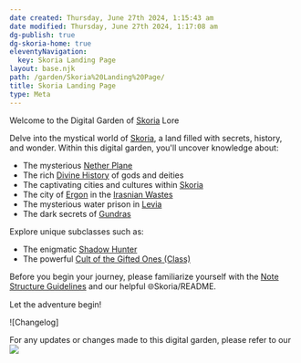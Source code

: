 ```yaml
---
date created: Thursday, June 27th 2024, 1:15:43 am
date modified: Thursday, June 27th 2024, 1:17:08 am
dg-publish: true
dg-skoria-home: true
eleventyNavigation:
  key: Skoria Landing Page
layout: base.njk
path: /garden/Skoria%20Landing%20Page/
title: Skoria Landing Page
type: Meta
---
```


Welcome to the Digital Garden of [Skoria](/garden/%F0%9F%8C%90Worldbuilding/Skoria) Lore

Delve into the mystical world of [Skoria](/garden/%F0%9F%8C%90Worldbuilding/Skoria), a land filled with secrets, history, and wonder. Within this digital garden, you'll uncover knowledge about:

- The mysterious [Nether Plane](/garden/%F0%9F%8C%90Worldbuilding%5CNether%20Plane/Nether%20Plane)
- The rich [Divine History](/garden/%F0%9F%8C%90Worldbuilding%5CNether%20Plane/Divine%20History) of gods and deities
- The captivating cities and cultures within [Skoria](/garden/%F0%9F%8C%90Worldbuilding/Skoria)
- The city of [Ergon](/garden/%F0%9F%8C%90Worldbuilding%5CMaterial%20Plane%5C%F0%9F%8F%9C%EF%B8%8FIrasnian%20Wastes%5CRegions/Ergon) in the [Irasnian Wastes](/garden/%F0%9F%8C%90Worldbuilding%5CMaterial%20Plane%5C%F0%9F%8F%9C%EF%B8%8FIrasnian%20Wastes/Irasnian%20Wastes) 
- The mysterious water prison in [Levia](/garden/%F0%9F%8C%90Worldbuilding%5CMaterial%20Plane%5C%F0%9F%8C%8ALevia/Levia)
- The dark secrets of [Gundras](/garden/%F0%9F%8C%90Worldbuilding%5CMaterial%20Plane%5C%F0%9F%8F%B0Gundras/Gundras)

Explore unique subclasses such as:

- The enigmatic [Shadow Hunter](/garden/%F0%9F%90%BBBestiary%5CSubclasses/Shadow%20Hunter)
- The powerful [Cult of the Gifted Ones (Class)](/garden/%F0%9F%90%BBBestiary%5CSubclasses/Cult%20of%20the%20Gifted%20Ones%20%28Class%29)

Before you begin your journey, please familiarize yourself with the [Note Structure Guidelines](/garden/Meta/Note%20Structure%20Guidelines) and our helpful 🌐Skoria/README.

Let the adventure begin!

![Changelog]

For any updates or changes made to this digital garden, please refer to our ![](/static/Placeholder.png)